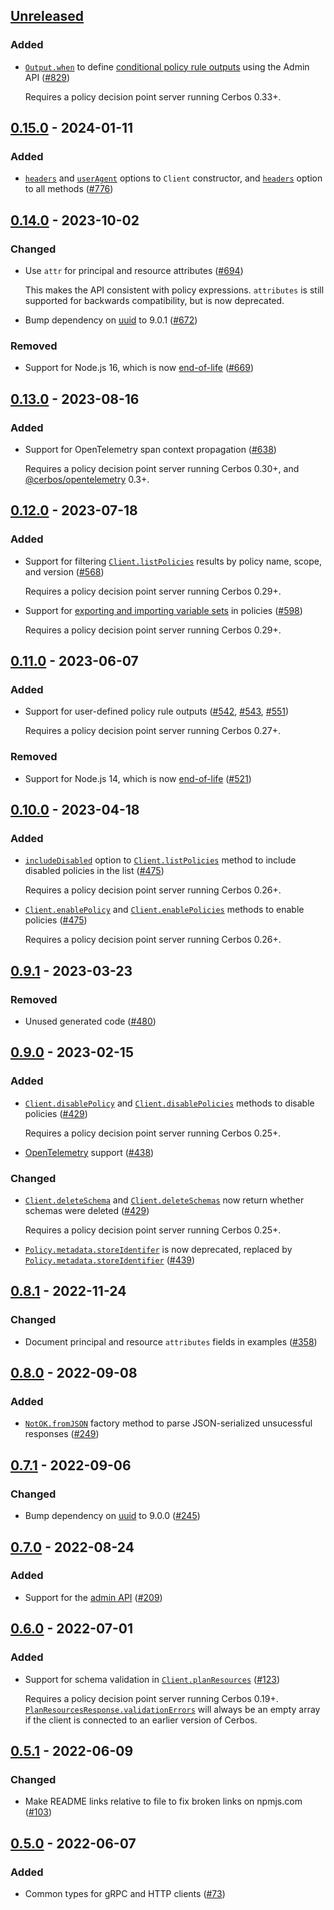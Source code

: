 ## [Unreleased]

### Added

- [`Output.when`](../../docs/core.output.when.md) to define [conditional policy rule outputs](https://docs.cerbos.dev/cerbos/latest/policies/outputs) using the Admin API ([#829](https://github.com/cerbos/cerbos-sdk-javascript/pull/829))

  Requires a policy decision point server running Cerbos 0.33+.

## [0.15.0] - 2024-01-11

### Added

- [`headers`](../../docs/core.options.headers.md) and [`userAgent`](../../docs/core.options.useragent.md) options to `Client` constructor, and [`headers`](../../docs/core.requestoptions.headers.md) option to all methods ([#776](https://github.com/cerbos/cerbos-sdk-javascript/pull/776))

## [0.14.0] - 2023-10-02

### Changed

- Use `attr` for principal and resource attributes ([#694](https://github.com/cerbos/cerbos-sdk-javascript/pull/694))

  This makes the API consistent with policy expressions.
  `attributes` is still supported for backwards compatibility, but is now deprecated.

- Bump dependency on [uuid] to 9.0.1 ([#672](https://github.com/cerbos/cerbos-sdk-javascript/pull/672))

### Removed

- Support for Node.js 16, which is now [end-of-life][nodejs-eol] ([#669](https://github.com/cerbos/cerbos-sdk-javascript/pull/669))

## [0.13.0] - 2023-08-16

### Added

- Support for OpenTelemetry span context propagation ([#638](https://github.com/cerbos/cerbos-sdk-javascript/pull/638))

  Requires a policy decision point server running Cerbos 0.30+, and [@cerbos/opentelemetry](../opentelemetry/README.md) 0.3+.

## [0.12.0] - 2023-07-18

### Added

- Support for filtering [`Client.listPolicies`](../../docs/core.client.listpolicies.md) results by policy name, scope, and version ([#568](https://github.com/cerbos/cerbos-sdk-javascript/pull/568))

  Requires a policy decision point server running Cerbos 0.29+.

- Support for [exporting and importing variable sets](https://docs.cerbos.dev/cerbos/latest/policies/variables) in policies ([#598](https://github.com/cerbos/cerbos-sdk-javascript/pull/598))

  Requires a policy decision point server running Cerbos 0.29+.

## [0.11.0] - 2023-06-07

### Added

- Support for user-defined policy rule outputs ([#542](https://github.com/cerbos/cerbos-sdk-javascript/pull/542), [#543](https://github.com/cerbos/cerbos-sdk-javascript/pull/543), [#551](https://github.com/cerbos/cerbos-sdk-javascript/pull/551))

  Requires a policy decision point server running Cerbos 0.27+.

### Removed

- Support for Node.js 14, which is now [end-of-life][nodejs-eol] ([#521](https://github.com/cerbos/cerbos-sdk-javascript/pull/521))

## [0.10.0] - 2023-04-18

### Added

- [`includeDisabled`](../../docs/core.listpoliciesrequest.includedisabled.md) option to [`Client.listPolicies`](../../docs/core.client.listpolicies.md) method to include disabled policies in the list ([#475](https://github.com/cerbos/cerbos-sdk-javascript/pull/475))

  Requires a policy decision point server running Cerbos 0.26+.

- [`Client.enablePolicy`](../../docs/core.client.enablepolicy.md) and [`Client.enablePolicies`](../../docs/core.client.enablepolicies.md) methods to enable policies ([#475](https://github.com/cerbos/cerbos-sdk-javascript/pull/475))

  Requires a policy decision point server running Cerbos 0.26+.

## [0.9.1] - 2023-03-23

### Removed

- Unused generated code ([#480](https://github.com/cerbos/cerbos-sdk-javascript/pull/480))

## [0.9.0] - 2023-02-15

### Added

- [`Client.disablePolicy`](../../docs/core.client.disablepolicy.md) and [`Client.disablePolicies`](../../docs/core.client.disablepolicies.md) methods to disable policies ([#429](https://github.com/cerbos/cerbos-sdk-javascript/pull/429))

  Requires a policy decision point server running Cerbos 0.25+.

- [OpenTelemetry](https://opentelemetry.io) support ([#438](https://github.com/cerbos/cerbos-sdk-javascript/pull/438))

### Changed

- [`Client.deleteSchema`](../../docs/core.client.deleteschema.md) and [`Client.deleteSchemas`](../../docs/core.client.deleteschemas.md) now return whether schemas were deleted ([#429](https://github.com/cerbos/cerbos-sdk-javascript/pull/429))

  Requires a policy decision point server running Cerbos 0.25+.

- [`Policy.metadata.storeIdentifer`](../../docs/core.policymetadata.storeidentifer.md) is now deprecated, replaced by [`Policy.metadata.storeIdentifier`](../../docs/core.policymetadata.storeidentifier.md) ([#439](https://github.com/cerbos/cerbos-sdk-javascript/pull/439))

## [0.8.1] - 2022-11-24

### Changed

- Document principal and resource `attributes` fields in examples ([#358](https://github.com/cerbos/cerbos-sdk-javascript/pull/358))

## [0.8.0] - 2022-09-08

### Added

- [`NotOK.fromJSON`](../../docs/core.notok.fromjson.md) factory method to parse JSON-serialized unsucessful responses ([#249](https://github.com/cerbos/cerbos-sdk-javascript/pull/249))

## [0.7.1] - 2022-09-06

### Changed

- Bump dependency on [uuid] to 9.0.0 ([#245](https://github.com/cerbos/cerbos-sdk-javascript/pull/245))

## [0.7.0] - 2022-08-24

### Added

- Support for the [admin API](https://docs.cerbos.dev/cerbos/latest/api/admin_api) ([#209](https://github.com/cerbos/cerbos-sdk-javascript/pull/209))

## [0.6.0] - 2022-07-01

### Added

- Support for schema validation in [`Client.planResources`](../../docs/core.client.planresources.md) ([#123](https://github.com/cerbos/cerbos-sdk-javascript/pull/123))

  Requires a policy decision point server running Cerbos 0.19+.
  [`PlanResourcesResponse.validationErrors`](../../docs/core.planresourcesresponsebase.validationerrors.md) will always be an empty array if the client is connected to an earlier version of Cerbos.

## [0.5.1] - 2022-06-09

### Changed

- Make README links relative to file to fix broken links on npmjs.com ([#103](https://github.com/cerbos/cerbos-sdk-javascript/pull/103))

## [0.5.0] - 2022-06-07

### Added

- Common types for gRPC and HTTP clients ([#73](https://github.com/cerbos/cerbos-sdk-javascript/pull/73))

[unreleased]: https://github.com/cerbos/cerbos-sdk-javascript/compare/@cerbos/core@0.15.0...HEAD
[0.15.0]: https://github.com/cerbos/cerbos-sdk-javascript/compare/@cerbos/core@0.14.0...@cerbos/core@0.15.0
[0.14.0]: https://github.com/cerbos/cerbos-sdk-javascript/compare/@cerbos/core@0.13.0...@cerbos/core@0.14.0
[0.13.0]: https://github.com/cerbos/cerbos-sdk-javascript/compare/@cerbos/core@0.12.0...@cerbos/core@0.13.0
[0.12.0]: https://github.com/cerbos/cerbos-sdk-javascript/compare/@cerbos/core@0.11.0...@cerbos/core@0.12.0
[0.11.0]: https://github.com/cerbos/cerbos-sdk-javascript/compare/@cerbos/core@0.10.0...@cerbos/core@0.11.0
[0.10.0]: https://github.com/cerbos/cerbos-sdk-javascript/compare/@cerbos/core@0.9.1...@cerbos/core@0.10.0
[0.9.1]: https://github.com/cerbos/cerbos-sdk-javascript/compare/@cerbos/core@0.9.0...@cerbos/core@0.9.1
[0.9.0]: https://github.com/cerbos/cerbos-sdk-javascript/compare/@cerbos/core@0.8.1...@cerbos/core@0.9.0
[0.8.1]: https://github.com/cerbos/cerbos-sdk-javascript/compare/@cerbos/core@0.8.0...@cerbos/core@0.8.1
[0.8.0]: https://github.com/cerbos/cerbos-sdk-javascript/compare/@cerbos/core@0.7.1...@cerbos/core@0.8.0
[0.7.1]: https://github.com/cerbos/cerbos-sdk-javascript/compare/@cerbos/core@0.7.0...@cerbos/core@0.7.1
[0.7.0]: https://github.com/cerbos/cerbos-sdk-javascript/compare/@cerbos/core@0.6.0...@cerbos/core@0.7.0
[0.6.0]: https://github.com/cerbos/cerbos-sdk-javascript/compare/@cerbos/core@0.5.1...@cerbos/core@0.6.0
[0.5.1]: https://github.com/cerbos/cerbos-sdk-javascript/compare/@cerbos/core@0.5.0...@cerbos/core@0.5.1
[0.5.0]: https://github.com/cerbos/cerbos-sdk-javascript/compare/138ce112e6b775902ddd3791faa8a763dad8614f...@cerbos/core@0.5.0
[nodejs-eol]: https://github.com/nodejs/release#end-of-life-releases
[uuid]: https://github.com/uuidjs/uuid
